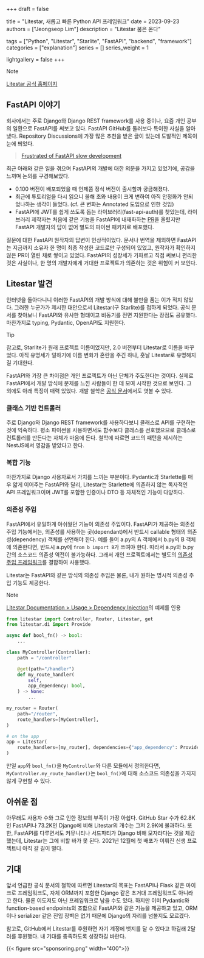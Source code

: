 +++
draft = false

title = "Litestar, 새롭고 빠른 Python API 프레임워크"
date = 2023-09-23
authors = ["Jeongseop Lim"]
description = "Litestar 붐은 온다"

tags = ["Python", "Litestar", "Starlite", "FastAPI", "backend", "framework"]
categories = ["explanation"]
series = []
series_weight = 1

lightgallery = false
+++

<!--more-->

> [!NOTE]
> [Litestar 공식 홈페이지](https://litestar.dev/)

## FastAPI 이야기

회사에서는 주로 Django와 Django REST framework를 사용 중이나, 요즘 개인 공부의 일환으로 FastAPI를 써보고 있다. FastAPI GitHub를 둘러보다 특이한 사실을 알아냈다. Repository Discussions에 가장 많은 추천을 받은 글이 있는데 도발적인 제목이 눈에 띄었다.

> [Frustrated of FastAPI slow development](https://github.com/tiangolo/fastapi/discussions/3970)

최근 아래와 같은 일을 겪으며 FastAPI의 개발에 대한 의문을 가지고 있었기에, 공감을 느끼며 논의를 구경해보았다.

* 0.100 버전이 배포되었을 때 언제쯤 정식 버전이 출시할까 궁금해졌다.
* 최근에 튜토리얼을 다시 읽으니 올해 초와 내용이 크게 변하여 아직 안정화가 안되었나하는 생각이 들었다. (cf. 큰 변화는 Annotated 도입으로 인한 것임)
* FastAPI에 JWT를 쉽게 쓰도록 돕는 라이브러리(fast-api-auth)를 찾았는데, 라이브러리 제작자는 처음에 같은 기능을 FastAPI에 내재화하는 [PR](https://github.com/tiangolo/fastapi/pull/3305)을 올렸지만 FastAPI 개발자의 답이 없어 별도의 파이썬 패키지로 배포했다.

질문에 대한 FastAPI 원작자의 답변이 인상적이었다. 문서나 번역을 제외하면 FastAPI는 지금까지 소유자 한 명이 최종 작성한 코드로만 구성되어 있었고, 원작자가 확인하지 않은 PR이 열린 채로 쌓이고 있었다. FastAPI의 성장세가 가파르고 직접 써보니 편리한 것은 사실이나, 한 명의 개발자에게 거대한 프로젝트가 의존하는 것은 위험이 커 보인다.

## Litestar 발견

인터넷을 돌아다니니 이러한 FastAPI의 개발 방식에 대해 불만을 품는 이가 적지 않았다. 그러한 누군가가 제시한 대안으로서 Litestar(구 Starlite)를 접하게 되었다. 공식 문서를 찾아보니 FastAPI와 유사한 형태이고 비동기를 전면 지원한다는 장점도 공유했다. 마찬가지로 typing, Pydantic, OpenAPI도 지원한다.

> [!TIP]
> 참고로, Starlite가 원래 프로젝트 이름이었지만, 2.0 버전부터 Litestar로 이름을 바꾸었다. 아직 유명세가 덜하기에 이름 변화가 혼란을 주긴 하나, 훗날 Litestar로 유명해지길 기대한다.

FastAPI와 가장 큰 차이점은 개인 프로젝트가 아닌 단체가 주도한다는 것이다. 실제로 FastAPI에서 개발 방식에 문제를 느낀 사람들이 한 데 모여 시작한 것으로 보인다. 그 외에도 아래 특징이 매력 있었다. 개발 철학은 [공식 문서](https://docs.litestar.dev/latest/#philosophy)에서도 엿볼 수 있다.

### 클래스 기반 컨트롤러

주로 Django와 Django REST framework를 사용하다보니 클래스로 API를 구현하는 것에 익숙하다. 평소 파이썬을 사용하면서도 함수보다 클래스를 선호했으므로 클래스로 컨트롤러를 만든다는 자체가 마음에 든다. 철학에 따르면 코드의 패턴을 제시하는 NestJS에서 영감을 받았다고 한다.

### 복합 기능

마찬가지로 Django 사용자로서 가치를 느끼는 부분이다. Pydantic과 Starlette를 매우 얇게 이어주는 FastAPI와 달리, Litestar는 Starlette에 의존하지 않는 독자적인 API 프레임워크이며 JWT를 포함한 인증이나 DTO 등 자체적인 기능이 다양하다.

### 의존성 주입

FastAPI에서 유일하게 아쉬웠던 기능이 의존성 주입이다. FastAPI가 제공하는 의존성 주입 기능에서는, 의존성를 사용하는 곳(dependant)에서 반드시 callable 형태의 의존성(dependency) 객체를 선언해야 한다. 예를 들어 a.py의 A 객체에서 b.py의 B 객체에 의존한다면, 반드시 a.py에 `from b import B`가 쓰여야 한다. 따라서 a.py와 b.py 간의 소스코드 의존성 역전이 불가능하다. 그래서 개인 프로젝트에서는 별도의 [의존성 주입 프레임워크](https://python-dependency-injector.ets-labs.org/introduction/di_in_python.html)를 결합하여 사용했다.

Litestar는 FastAPI와 같은 방식의 의존성 주입은 물론, 내가 원하는 명시적 의존성 주입 기능도 제공한다.

> [!NOTE]
> [Litestar Documentation > Usage > Dependency Injection](https://docs.litestar.dev/2/usage/dependency-injection.html#)의 예제를 인용

```python {open=true}
from litestar import Controller, Router, Litestar, get
from litestar.di import Provide

async def bool_fn() -> bool:
    ...

class MyController(Controller):
    path = "/controller"

    @get(path="/handler")
    def my_route_handler(
        self,
        app_dependency: bool,
    ) -> None:
        ...

my_router = Router(
    path="/router",
    route_handlers=[MyController],
)

# on the app
app = Litestar(
    route_handlers=[my_router], dependencies={"app_dependency": Provide(bool_fn)}
)
```

만일 `app`와 `bool_fn()`을 `MyController`와 다른 모듈에서 정의한다면, `MyController.my_route_handler()`는 `bool_fn()`에 대해 소스코드 의존성을 가지지 않게 구현할 수 있다.

## 아쉬운 점

아무래도 사용자 수와 그로 인한 정보의 부족이 가장 아쉽다. GitHub Star 수가 62.8K인 FastAPI나 73.2K인 Django에 비해 Litestar의 개수는 그저 2.9K에 불과하다. 또한, FastAPI를 다루면서도 커뮤니티나 서드파티가 Django 비해 모자라다는 것을 체감했는데, Litestar는 그에 비할 바가 못 된다. 2021년 12월에 첫 배포가 이뤄진 신생 프로젝트니 아직 갈 길이 멀다.

## 기대

앞서 언급한 공식 문서의 철학에 따르면 Litestar의 목표는 FastAPI나 Flask 같은 마이크로 프레임워크도, 자체 ORM까지 포함한 Django 같은 초거대 프레임워크도 아니라고 한다. 물론 이도저도 아닌 프레임워크로 남을 수도 있다. 하지만 이미 Pydantic와 function-based endpoints의 조합으로 FastAPI와 같은 기능을 제공하고 있고, ORM이나 serializer 같은 진입 장벽은 없기 때문에 Django의 자리를 넘볼지도 모르겠다.

참고로, GitHub에서 Litestar를 후원하면 자기 계정에 뱃지를 달 수 있다고 하길래 2달러를 후원했다. 내 기대를 충족하도록 성장하길 바란다.

{{< figure src="sponsoring.png" width="400">}}
